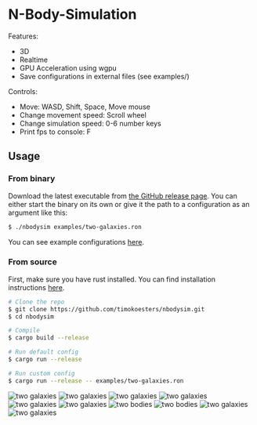 N-Body-Simulation
=================

Features:
- 3D
- Realtime
- GPU Acceleration using wgpu
- Save configurations in external files (see examples/)

Controls:
- Move: WASD, Shift, Space, Move mouse
- Change movement speed: Scroll wheel
- Change simulation speed: 0-6 number keys
- Print fps to console: F

## Usage

### From binary

Download the latest executable from [the GitHub release page](https://github.com/timokoesters/nbodysim/releases).
You can either start the binary on its own or give it the path to a configuration as an argument like this:
```bash
$ ./nbodysim examples/two-galaxies.ron
```
You can see example configurations [here](https://github.com/timokoesters/nbodysim/tree/master/examples).

### From source
First, make sure you have rust installed. You can find installation instructions [here](https://www.rust-lang.org/tools/install).
```bash
# Clone the repo
$ git clone https://github.com/timokoesters/nbodysim.git
$ cd nbodysim

# Compile
$ cargo build --release

# Run default config
$ cargo run --release

# Run custom config
$ cargo run --release -- examples/two-galaxies.ron
```

![two galaxies](3dgalaxien01.png)
![two galaxies](3dgalaxien02.png)
![two galaxies](3dgalaxien03.png)
![two galaxies](3dgalaxien04.png)
![two galaxies](3dgalaxien05.png)
![two galaxies](3dgalaxien06.png)
![two bodies](video1.gif)
![two bodies](video2.gif)
![two galaxies](galaxien1.png)
![two galaxies](galaxien2.png)
